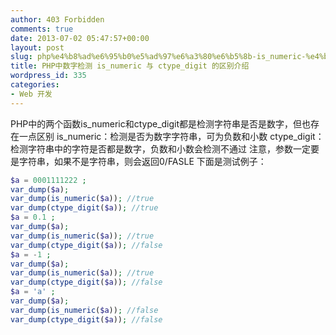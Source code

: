 ```yaml
---
author: 403 Forbidden
comments: true
date: 2013-07-02 05:47:57+00:00
layout: post
slug: php%e4%b8%ad%e6%95%b0%e5%ad%97%e6%a3%80%e6%b5%8b-is_numeric-%e4%b8%8e-ctype_digit-%e7%9a%84%e5%8c%ba%e5%88%ab%e4%bb%8b%e7%bb%8d
title: PHP中数字检测 is_numeric 与 ctype_digit 的区别介绍
wordpress_id: 335
categories:
- Web 开发
---
```

PHP中的两个函数is_numeric和ctype_digit都是检测字符串是否是数字，但也存在一点区别
is_numeric：检测是否为数字字符串，可为负数和小数 
ctype_digit：检测字符串中的字符是否都是数字，负数和小数会检测不通过 
注意，参数一定要是字符串，如果不是字符串，则会返回0/FASLE 
下面是测试例子： 
```php
$a = 0001111222 ; 
var_dump($a); 
var_dump(is_numeric($a)); //true 
var_dump(ctype_digit($a)); //true 
$a = 0.1 ; 
var_dump($a); 
var_dump(is_numeric($a)); //true 
var_dump(ctype_digit($a)); //false 
$a = -1 ; 
var_dump($a); 
var_dump(is_numeric($a)); //true 
var_dump(ctype_digit($a)); //false 
$a = 'a' ; 
var_dump($a); 
var_dump(is_numeric($a)); //false 
var_dump(ctype_digit($a)); //false 

```

